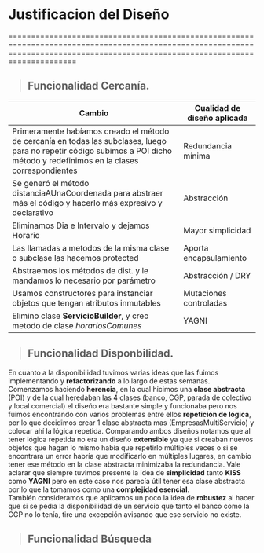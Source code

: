 # Justificacion del Diseño 

=================================================================================================================================================================================

> ## **Funcionalidad Cercanía.**


Cambio  | Cualidad de diseño aplicada
------- | ---------------
Primeramente habíamos creado el método de cercanía en todas las subclases, luego para no repetir código subimos a POI dicho método y redefinimos en la clases correspondientes | Redundancia mínima
Se generó el método distanciaAUnaCoordenada para abstraer más el código y hacerlo más expresivo y declarativo | Abstracción
Eliminamos Dia e Intervalo y dejamos Horario | Mayor simplicidad
Las llamadas a metodos de la misma clase o subclase las hacemos protected | Aporta encapsulamiento
Abstraemos los métodos de dist. y le mandamos lo necesario por parámetro | Abstracción / DRY
Usamos constructores para instanciar objetos que tengan atributos inmutables | Mutaciones controladas
Elimino clase __ServicioBuilder__, y creo metodo de clase _horariosComunes_ | YAGNI

> ## **Funcionalidad Disponbilidad.**

En cuanto a la disponibilidad tuvimos varias ideas que las fuimos implementando y **refactorizando** a lo largo de estas semanas. Comenzamos haciendo **herencia**, en la cual hicimos una **clase abstracta** (POI)  y de la cual heredaban las 4 clases (banco, CGP, parada de colectivo y local comercial)  el diseño era bastante simple  y funcionaba pero nos fuimos encontrando con varios problemas entre ellos **repetición de lógica**, por lo que decidimos crear 1 clase abstracta mas (EmpresasMultiServicio)  y colocar ahí la lógica repetida.  Comparando  ambos diseños notamos que al tener lógica repetida no era un diseño **extensible** ya que si creaban nuevos objetos que  hagan lo mismo había que repetirlo múltiples veces o si se encontrara un error habría que modificarlo en múltiples lugares, en cambio tener ese método en la clase abstracta minimizaba la redundancia.
Vale aclarar que siempre tuvimos presente la idea de **simplicidad** tanto **KISS** como **YAGNI** pero en este caso nos parecía útil tener esa clase abstracta por lo que la tomamos como una **complejidad esencial**.  
También consideramos que aplicamos un poco la idea de **robustez** al hacer que si se pedía la disponibilidad de un servicio que tanto el banco como la CGP no lo tenía, tire una excepción avisando que ese servicio no existe. 

> ## **Funcionalidad Búsqueda**
